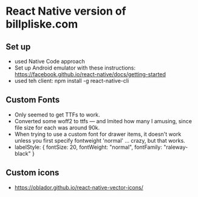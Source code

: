 # React Native version of billpliske.com

## Set up

-   used Native Code approach
-   Set up Android emulator with these instructions: https://facebook.github.io/react-native/docs/getting-started
-   used teh client: npm install -g react-native-cli

## Custom Fonts

-   Only seemed to get TTFs to work.
-   Converted some woff2 to ttfs — and lmited how many I amusing, since file size for each was around 90k.
-   When trying to use a custom font for drawer items, it doesn't work unless you first specify fontweight 'normal' ... crazy, but that works.
-   labelStyle: {
    fontSize: 20,
    fontWeight: "normal",
    fontFamily: "raleway-black"
    }

## Custom icons

-   https://oblador.github.io/react-native-vector-icons/
